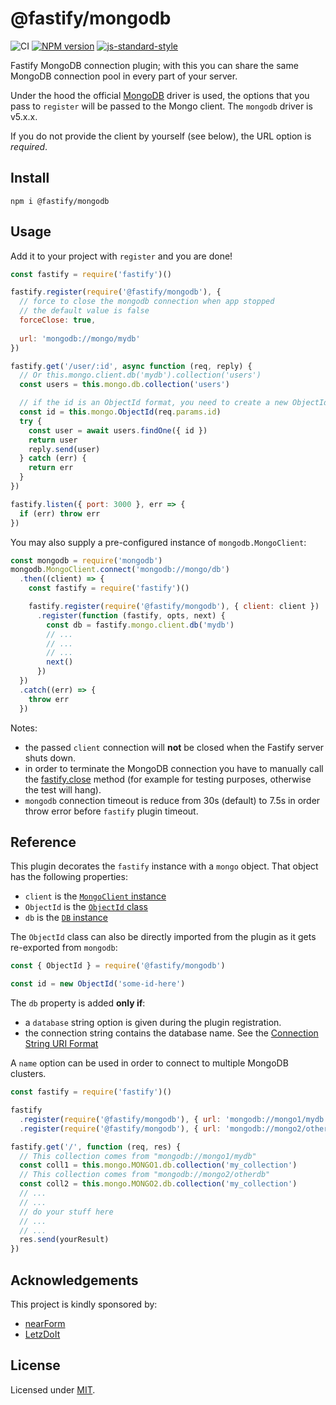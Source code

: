 # @fastify/mongodb

![CI](https://github.com/fastify/fastify-mongodb/workflows/CI/badge.svg)
[![NPM version](https://img.shields.io/npm/v/@fastify/mongodb.svg?style=flat)](https://www.npmjs.com/package/@fastify/mongodb)
[![js-standard-style](https://img.shields.io/badge/code%20style-standard-brightgreen.svg?style=flat)](https://standardjs.com/)

Fastify MongoDB connection plugin; with this you can share the same MongoDB connection pool in every part of your server.

Under the hood the official [MongoDB](https://github.com/mongodb/node-mongodb-native) driver is used,
the options that you pass to `register` will be passed to the Mongo client.
The `mongodb` driver is v5.x.x.

If you do not provide the client by yourself (see below), the URL option is *required*.

## Install

```
npm i @fastify/mongodb
```

## Usage
Add it to your project with `register` and you are done!  

```js
const fastify = require('fastify')()

fastify.register(require('@fastify/mongodb'), {
  // force to close the mongodb connection when app stopped
  // the default value is false
  forceClose: true,
  
  url: 'mongodb://mongo/mydb'
})

fastify.get('/user/:id', async function (req, reply) {
  // Or this.mongo.client.db('mydb').collection('users')
  const users = this.mongo.db.collection('users')

  // if the id is an ObjectId format, you need to create a new ObjectId
  const id = this.mongo.ObjectId(req.params.id)
  try {
    const user = await users.findOne({ id })
    return user
    reply.send(user)
  } catch (err) {
    return err
  }
})

fastify.listen({ port: 3000 }, err => {
  if (err) throw err
})
```

You may also supply a pre-configured instance of `mongodb.MongoClient`:

```js
const mongodb = require('mongodb')
mongodb.MongoClient.connect('mongodb://mongo/db')
  .then((client) => {
    const fastify = require('fastify')()

    fastify.register(require('@fastify/mongodb'), { client: client })
      .register(function (fastify, opts, next) {
        const db = fastify.mongo.client.db('mydb')
        // ...
        // ...
        // ...
        next()
      })
  })
  .catch((err) => {
    throw err
  })
```

Notes: 
* the passed `client` connection will **not** be closed when the Fastify server
shuts down.
* in order to terminate the MongoDB connection you have to manually call the [fastify.close](https://www.fastify.io/docs/latest/Server/#close) method (for example for testing purposes, otherwise the test will hang).
* `mongodb` connection timeout is reduce from 30s (default) to 7.5s in order throw error before `fastify` plugin timeout.

## Reference

This plugin decorates the `fastify` instance with a `mongo` object. That object has the
following properties:

- `client` is the [`MongoClient` instance](http://mongodb.github.io/node-mongodb-native/3.3/api/MongoClient.html)
- `ObjectId` is the [`ObjectId` class](http://mongodb.github.io/node-mongodb-native/3.3/api/ObjectID.html)
- `db` is the [`DB` instance](http://mongodb.github.io/node-mongodb-native/3.3/api/Db.html)

The `ObjectId` class can also be directly imported from the plugin as it gets re-exported from `mongodb`:

```js
const { ObjectId } = require('@fastify/mongodb')

const id = new ObjectId('some-id-here')
```

The `db` property is added **only if**:
- a `database` string option is given during the plugin registration.
- the connection string contains the database name. See the [Connection String URI Format](https://docs.mongodb.com/manual/reference/connection-string/#connection-string-uri-format)

A `name` option can be used in order to connect to multiple MongoDB clusters.

```js
const fastify = require('fastify')()

fastify
  .register(require('@fastify/mongodb'), { url: 'mongodb://mongo1/mydb', name: 'MONGO1' })
  .register(require('@fastify/mongodb'), { url: 'mongodb://mongo2/otherdb', name: 'MONGO2' })

fastify.get('/', function (req, res) {
  // This collection comes from "mongodb://mongo1/mydb"
  const coll1 = this.mongo.MONGO1.db.collection('my_collection')
  // This collection comes from "mongodb://mongo2/otherdb"
  const coll2 = this.mongo.MONGO2.db.collection('my_collection')
  // ...
  // ...
  // do your stuff here
  // ...
  // ...
  res.send(yourResult)
})
```

## Acknowledgements

This project is kindly sponsored by:
- [nearForm](https://nearform.com)
- [LetzDoIt](https://www.letzdoitapp.com/)

## License

Licensed under [MIT](./LICENSE).
